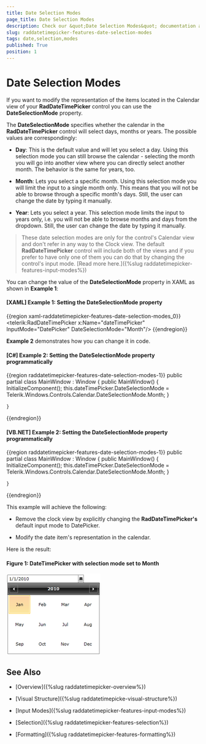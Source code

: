 ```yaml
---
title: Date Selection Modes
page_title: Date Selection Modes
description: Check our &quot;Date Selection Modes&quot; documentation article for the RadDateTimePicker {{ site.framework_name }} control.
slug: raddatetimepicker-features-date-selection-modes
tags: date,selection,modes
published: True
position: 1
---
```


# Date Selection Modes

If you want to modify the representation of the items located in the Calendar view of your __RadDateTimePicker__ control you can use the __DateSelectionMode__ property. 

The __DateSelectionMode__ specifies whether the calendar in the __RadDateTimePicker__ control will select days, months or years. The possible values are correspondingly:

* __Day__: This is the default value and will let you select a day. Using this selection mode you can still browse the calendar - selecting the month you will go into another view where you can directly select another month. The behavior is the same for years, too. 

* __Month__: Lets you select a specific month. Using this selection mode you will limit the input to a single month only. This means that you will not be able to browse through a specific month's days. Still, the user can change the date by typing it manually.

* __Year__: Lets you select a year. This selection mode limits the input to years only, i.e. you will not be able to browse months and days from the dropdown. Still, the user can change the date by typing it manually.

>These date selection modes are only for the control's Calendar view and don't refer in any way to the Clock view. The default __RadDateTimePicker__ control will include both of the views and if you prefer to have only one of them you can do that by changing the control's input mode. [Read more here.]({%slug raddatetimepicker-features-input-modes%})

You can change the value of the __DateSelectionMode__ property in XAML as shown in __Example 1__:

#### __[XAML] Example 1: Setting the DateSelectionMode property__

{{region xaml-raddatetimepicker-features-date-selection-modes_0}}
	<telerik:RadDateTimePicker x:Name="dateTimePicker" InputMode="DatePicker" DateSelectionMode="Month"/>
{{endregion}}

__Example 2__ demonstrates how you can change it in code.

#### __[C#] Example 2: Setting the DateSelectionMode property programmatically__
{{region raddatetimepicker-features-date-selection-modes-1}}
	public partial class MainWindow : Window
	{
		public MainWindow()
		{
			InitializeComponent();
			this.dateTimePicker.DateSelectionMode = Telerik.Windows.Controls.Calendar.DateSelectionMode.Month;
		}
	   
	}
{{endregion}}

#### __[VB.NET] Example 2: Setting the DateSelectionMode property programmatically__
{{region raddatetimepicker-features-date-selection-modes-1}}
	public partial class MainWindow : Window
	{
		public MainWindow()
		{
			InitializeComponent();
			this.dateTimePicker.DateSelectionMode = Telerik.Windows.Controls.Calendar.DateSelectionMode.Month;
		}
	   
	}
{{endregion}}

This example will achieve the following:

* Remove the clock view by explicitly changing the __RadDateTimePicker's__ default input mode to DatePicker.

* Modify the date item's representation in the calendar.

Here is the result:

#### __Figure 1: DateTimePicker with selection mode set to Month__
![{{ site.framework_name }} RadDateTimePicker DateTimePicker with selection mode set to Month](images/dateTimePicker_features_date_selection_modes_010.png)

## See Also

 * [Overview]({%slug raddatetimepicker-overview%})

 * [Visual Structure]({%slug raddatetimepicke-visual-structure%})

 * [Input Modes]({%slug raddatetimepicker-features-input-modes%})

 * [Selection]({%slug raddatetimepicker-features-selection%})

 * [Formatting]({%slug raddatetimepicker-features-formatting%})
